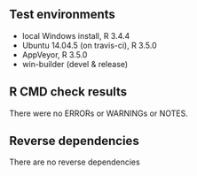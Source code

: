 ## Test environments

* local Windows install, R 3.4.4
* Ubuntu 14.04.5 (on travis-ci), R 3.5.0
* AppVeyor, R 3.5.0
* win-builder (devel & release)

## R CMD check results

There were no ERRORs or WARNINGs or  NOTES.


## Reverse dependencies

There are no reverse dependencies

